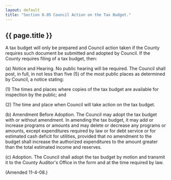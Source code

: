 ```yaml
---
layout: default 
title: "Section 8.05 Council Action on the Tax Budget."
---
```


{{ page.title }}
----------------

A tax budget will only be prepared and Council action taken if the
County requires such document be submitted and adopted by Council. If
the County requires filing of a tax budget, then:

​(a) Notice and Hearing. No public hearing will be required. The Council
shall post, in full, in not less than five (5) of the most public places
as determined by Council, a notice stating:

​(1) The times and places where copies of the tax budget are available
for inspection by the public; and

​(2) The time and place when Council will take action on the tax budget.

​(b) Amendment Before Adoption. The Council may adopt the tax budget
with or without amendment. In amending the tax budget, it may add or
increase programs or amounts and may delete or decrease any programs or
amounts, except expenditures required by law or for debt service or for
estimated cash deficit for utilities, provided that no amendment to the
budget shall increase the authorized expenditures to the amount greater
than the total estimated income and reserves.

​(c) Adoption. The Council shall adopt the tax budget by motion and
transmit it to the County Auditor's Office in the form and at the time
required by law.

(Amended 11-4-08.)

